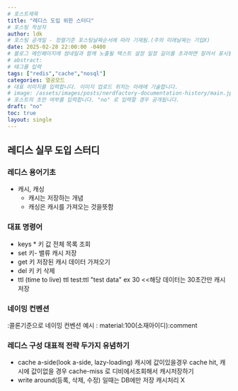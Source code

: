 ```yaml
---
# 포스트제목
title: "레디스 도입 위한 스터디"
# 포스팅 작성자
author: ldk
# 포스팅 공개일 - 정렬기준 포스팅날짜순서에 따라 기재됨.(주의 미래날짜는 기입X)
date: 2025-02-28 22:00:00 -0400
# 블로그 메인페이지에 썸네일과 함께 노출될 텍스트 설정 일정 길이를 초과하면 잘려서 표시됨.
# abstract:
# 태그를 입력
tags: ["redis","cache","nosql"]
categories: 열공모드
# 대표 이미지를 입력합니다. 이미지 업로드 위치는 아래에 기술합니다.
# image: /assets/images/posts/nerdfactory-documentation-history/main.jpg
# 포스트의 초안 여부를 입력합니다. "no" 로 입력할 경우 공개됩니다.
draft: "no"
toc: true
layout: single
---
```



## 레디스 실무 도입 스터디

### 레디스 용어기초
 - 캐시, 캐싱
   - 캐시는 저장하는 개념
   - 캐싱은 캐시를 가져오는 것을뜻함

### 대표 명령어
 - keys * 키 값 전체 목록 조회
 - set 키- 밸류 캐시 저장
 - get 키 저장된 캐시 데이터 가져오기
 - del 키 키 삭제
 - ttl (time to live) ttl test:ttl "test data" ex 30   <<해당 데이터는 30초간만 캐시 저장

### 네이밍 컨벤션
:콜론기준으로 네이밍 컨벤션 예시 :  material:100(소재아이디):comment  

### 레디스 구성 대표적 전략 두가지 유념하기
 - cache a-side(look a-side, lazy-loading) 캐시에 값이있을경우 cache hit, 캐시에 값이없을 경우 cache-miss 로 디비에서조회해서 캐시저장하기
 - write around(등록, 삭제, 수정) 일때는 DB에만 저장 캐시처리 X

